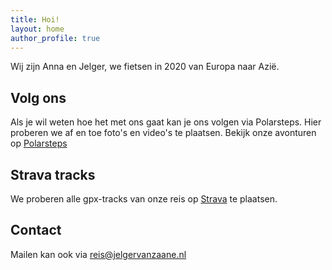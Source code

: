 ```yaml
---
title: Hoi!
layout: home
author_profile: true
---
```

Wij zijn Anna en Jelger, we fietsen in 2020 van Europa naar Azië.

## Volg ons
Als je wil weten hoe het met ons gaat kan je ons volgen via Polarsteps. Hier proberen we af en toe foto's en video's te plaatsen. Bekijk onze avonturen op [Polarsteps](https://www.polarsteps.com/JelgerAnna/2548506-de-zijderoute-op-de-fiets) 

## Strava tracks
We proberen alle gpx-tracks van onze reis op [Strava](https://www.strava.com/athletes/4127530) te plaatsen.
 
## Contact
Mailen kan ook via [reis@jelgervanzaane.nl](mailto:reis@jelgervanzaane.nl)